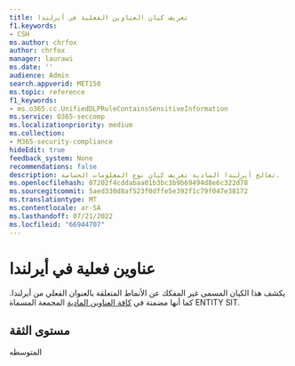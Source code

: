 ```yaml
---
title: تعريف كيان العناوين الفعلية في أيرلندا
f1.keywords:
- CSH
ms.author: chrfox
author: chrfox
manager: laurawi
ms.date: ''
audience: Admin
search.appverid: MET150
ms.topic: reference
f1_keywords:
- ms.o365.cc.UnifiedDLPRuleContainsSensitiveInformation
ms.service: O365-seccomp
ms.localizationpriority: medium
ms.collection:
- M365-security-compliance
hideEdit: true
feedback_system: None
recommendations: false
description: تعالج أيرلندا المادية تعريف كيان نوع المعلومات الحساسة.
ms.openlocfilehash: 07202f4cddabaa01b3bc3b9b69494d8e6c322d78
ms.sourcegitcommit: 5aed330d8af523f0dffe5e392f1c79f047e38172
ms.translationtype: MT
ms.contentlocale: ar-SA
ms.lasthandoff: 07/21/2022
ms.locfileid: "66944707"
---
```

# <a name="ireland-physical-addresses"></a>عناوين فعلية في أيرلندا

يكشف هذا الكيان المسمى غير المفكك عن الأنماط المتعلقة بالعنوان الفعلي من أيرلندا. كما أنها مضمنة في [كافة العناوين المادية](sit-defn-all-physical-addresses.md) المجمعة المسماة ENTITY SIT.

## <a name="confidence-level"></a>مستوى الثقة

المتوسطه